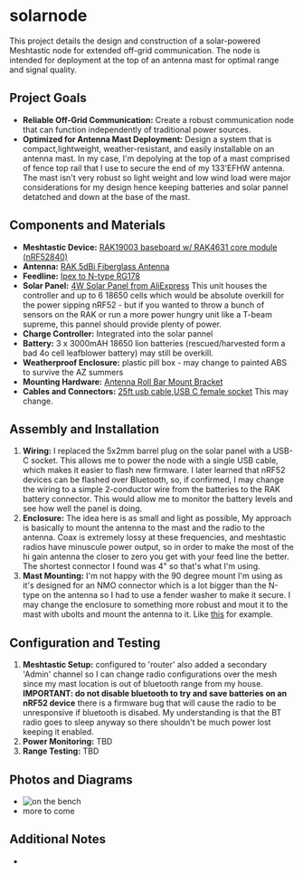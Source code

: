 # solarnode

This project details the design and construction of a solar-powered Meshtastic node for extended off-grid communication. The node is intended for deployment at the top of an antenna mast for optimal range and signal quality.

## Project Goals

* **Reliable Off-Grid Communication:** Create a robust communication node that can function independently of traditional power sources.
* **Optimized for Antenna Mast Deployment:** Design a system that is compact,lightweight, weather-resistant, and easily installable on an antenna mast. In my case, I'm depolying at the top of a mast comprised of fence top rail that I use to secure the end of my 133'EFHW antenna. The mast isn't very robust so light weight and low wind load were major considerations for my design hence keeping batteries and solar pannel detatched and down at the base of the mast. 


## Components and Materials

* **Meshtastic Device:** [RAK19003 baseboard w/ RAK4631 core module (nRF52840)](https://store.rakwireless.com/products/wisblock-meshtastic-starter-kit?variant=43683420799174)
* **Antenna:** [RAK 5dBi Fiberglass Antenna](https://store.rakwireless.com/products/5dbi-fiber-glass-antenna-supports-863-870mhz?m=3&h=outdoor-antennas)
* **Feedline:** [Ipex to N-type RG178](https://www.amazon.com/gp/product/B0C8M9NR3R/ref=ppx_od_dt_b_asin_title_s03?ie=UTF8&th=1)
* **Solar Panel:** [4W Solar Panel from AliExpress](https://www.aliexpress.us/item/3256803265862880.html?ug_edm_item_id=3256803265862880&pdp_npi=4%40dis%21USD%21%2425.09%21%2424.34%21%21%21%21%21%402101fb1917149664568478412e92d3%2112000025853024091%21edm%21%21%21&tracelog=rowan&rowan_id1=pay_success_20221027_1_en_US_2024-05-05&rowan_msg_id=8350818769920656%249c185f10317945afb7a2615afb1b9b61&ck=in_edm_other&gatewayAdapt=glo2usa) This unit houses the controller and up to 6 18650 cells which would be absolute overkill for the power sipping nRF52 - but if you wanted to throw a bunch of sensors on the RAK or run a more power hungry unit like a T-beam supreme, this pannel should provide plenty of power. 
* **Charge Controller:** Integrated into the solar pannel
* **Battery:** 3 x 3000mAH 18650 lion batteries (rescued/harvested form a bad 4o cell leafblower battery) may still be overkill.
* **Weatherproof Enclosure:** plastic pill box - may change to painted ABS to survive the AZ summers
* **Mounting Hardware:** [Antenna Roll Bar Mount Bracket](https://www.amazon.com/dp/B0B8MS3TMN?psc=1&ref=ppx_yo2ov_dt_b_product_details)
* **Cables and Connectors:** [25ft usb cable](https://www.amazon.com/dp/B0CQ4C2P3V?ref=ppx_yo2ov_dt_b_product_details&th=1),[USB C female socket](https://www.aliexpress.us/item/3256806029053310.html?spm=a2g0o.productlist.main.1.5403UKKPUKKPaI&algo_pvid=dc6a95c7-c578-418e-a764-d21567cb393d&algo_exp_id=dc6a95c7-c578-418e-a764-d21567cb393d-0&pdp_npi=4%40dis%21USD%211.60%211.60%21%21%211.60%211.60%21%402101fb1017170388456027409e790b%2112000036316053016%21sea%21US%214677208350%21&curPageLogUid=LK9XUclQLx3T&utparam-url=scene%3Asearch%7Cquery_from%3A) This may change.

## Assembly and Installation

1. **Wiring:** I replaced the 5x2mm barrel plug on the solar panel with a USB-C socket. This allows me to power the node with a single USB cable, which makes it easier to flash new firmware. I later learned that nRF52 devices can be flashed over Bluetooth, so, if confirmed,  I may change the wiring to a simple 2-conductor wire from the batteries to the RAK battery connector. This would allow me to monitor the battery levels and see how well the panel is doing.  
2. **Enclosure:** The idea here is as small and light as possible, My approach is basically to mount the antenna to the mast and the radio to the antenna. Coax is extremely lossy at these frequencies, and meshtastic radios have minuscule power output, so in order to make the most of the hi gain antenna the closer to zero you get with your feed line the better. The shortest connector I found was 4" so that's what I'm using. 
3. **Mast Mounting:** I'm not happy with the 90 degree mount I'm using as it's designed for an NMO connector which is a lot bigger than the N-type on the antenna so I had to use a fender washer to make it secure. I may change the enclosure to something more robust and mout it to the mast with ubolts and mount the antenna to it. Like [this](https://www.lowes.com/pd/CANTEX-1-2-in-Combination-Connector-Schedule-40-PVC-Compatible-Schedule-80-PVC-Compatible-Conduit-Fitting/3274869) for example.

## Configuration and Testing

1. **Meshtastic Setup:** configured to 'router' also added a secondary 'Admin' channel so I can change radio configurations over the mesh since my mast location is out of bluetooth range from my house. **IMPORTANT: do not disable bluetooth to try and save batteries on an nRF52 device** there is a firmware bug that will cause the radio to be unresponsive if bluetooth is disabed. My understanding is that the BT radio goes to sleep anyway so there shouldn't be much power lost keeping it enabled. 
2. **Power Monitoring:** TBD
3. **Range Testing:** TBD

## Photos and Diagrams

* ![on the bench](https://github.com/barryshaffer/solarnode/blob/main/images/PXL_20240527_150119438.MP.jpg)
* more to come
  
## Additional Notes

* 


